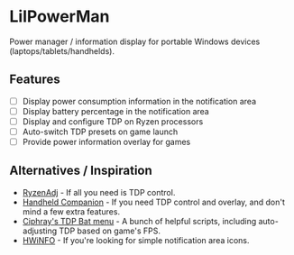 # LilPowerMan

Power manager / information display for portable Windows devices (laptops/tablets/handhelds).

## Features

- [ ] Display power consumption information in the notification area
- [ ] Display battery percentage in the notification area
- [ ] Display and configure TDP on Ryzen processors
- [ ] Auto-switch TDP presets on game launch
- [ ] Provide power information overlay for games

## Alternatives / Inspiration

- [RyzenAdj](https://github.com/FlyGoat/RyzenAdj) - If all you need is TDP control.
- [Handheld Companion](https://github.com/Valkirie/HandheldCompanion) - If you need TDP control and overlay, and don't mind a few extra features.
- [Ciphray's TDP Bat menu](https://discord.com/channels/243411108940087297/1065818597844340777) - A bunch of helpful scripts, including auto-adjusting TDP based on game's FPS.
- [HWiNFO](https://www.hwinfo.com/download/) - If you're looking for simple notification area icons.
